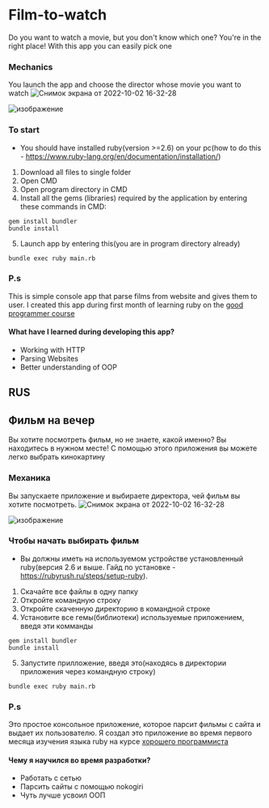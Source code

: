 # Film-to-watch

Do you want to watch a movie, but you don't know which one? You're in the right place! With this app you can easily pick one

### Mechanics
You launch the app and choose the director whose movie you want to watch
![Снимок экрана от 2022-10-02 16-32-28](https://user-images.githubusercontent.com/83035520/193456800-323b2add-6d46-4fdc-8ef2-190c38d1a2a0.png)

![изображение](https://user-images.githubusercontent.com/83035520/193456792-260e0e44-e777-4e81-98d4-80a42f3c9802.png)


### To start

- You should have installed ruby(version >=2.6) on your pc(how to do this - https://www.ruby-lang.org/en/documentation/installation/)
1. Download all files to single folder
2. Open CMD
3. Open program directory in CMD
4. Install all the gems (libraries) required by the application by entering these commands in CMD:
```
gem install bundler
bundle install
```
5. Launch app by entering this(you are in program directory already)
```
bundle exec ruby main.rb
```

### P.s
This is simple console app that parse films from website and gives them to user.
I created this app during first month of learning ruby on the [good programmer course](https://goodprogrammer.ru/rails)

#### What have I learned during developing this app?
- Working with HTTP
- Parsing Websites
- Better understanding of OOP

## RUS

## Фильм на вечер

Вы хотите посмотреть фильм, но не знаете, какой именно? Вы находитесь в нужном месте! С помощью этого приложения вы можете легко выбрать кинокартину

### Механика
Вы запускаете приложение и выбираете директора, чей фильм вы хотите посмотреть.
![Снимок экрана от 2022-10-02 16-32-28](https://user-images.githubusercontent.com/83035520/193456800-323b2add-6d46-4fdc-8ef2-190c38d1a2a0.png)

![изображение](https://user-images.githubusercontent.com/83035520/193456792-260e0e44-e777-4e81-98d4-80a42f3c9802.png)

### Чтобы начать выбирать фильм

- Вы должны иметь на используемом устройстве установленный ruby(версия 2.6 и выше. Гайд по установке - https://rubyrush.ru/steps/setup-ruby).
1) Скачайте все файлы в одну папку
2) Откройте командную строку
3) Откройте скаченную директорию в командной строке
4) Установите все гемы(библиотеки) используемые приложением, введя эти комманды
```
gem install bundler
bundle install
```
5. Запустите прилложение, введя это(находясь в директории приложения через командную строку)
```
bundle exec ruby main.rb
```

### P.s
Это простое консольное приложение, которое парсит фильмы с сайта и выдает их пользователю.
Я создал это приложение во время первого месяца изучения языка ruby на курсе [хорошего программиста](https://goodprogrammer.ru/rails)

#### Чему я научился во время разработки? 
- Работать с сетью
- Парсить сайты с помощью nokogiri
- Чуть лучше усвоил ООП



